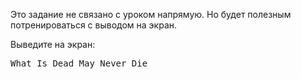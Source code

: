 Это задание не связано с уроком напрямую. Но будет полезным потренироваться с выводом на экран.

Выведите на экран:

<pre class='hexlet-basics-output'>What Is Dead May Never Die</pre>
